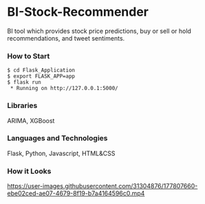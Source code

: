 # BI-Stock-Recommender
BI tool which provides stock price predictions, buy or sell or hold recommendations, and tweet sentiments.

### How to Start
```
$ cd Flask_Application
$ export FLASK_APP=app
$ flask run
 * Running on http://127.0.0.1:5000/
```

### Libraries

ARIMA, XGBoost

### Languages and Technologies

Flask, Python, Javascript, HTML&CSS

### How it Looks

https://user-images.githubusercontent.com/31304876/177807660-ebe02ced-ae07-4679-8f19-b7a4164596c0.mp4

